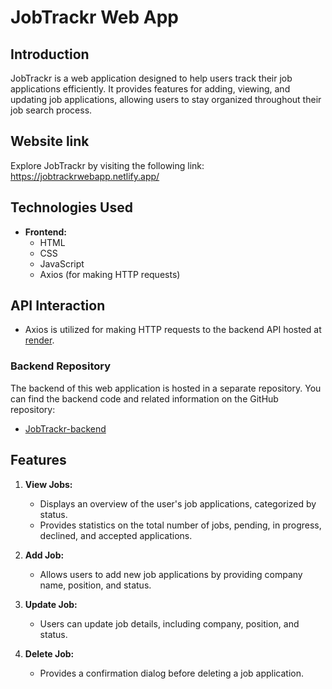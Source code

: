 # JobTrackr Web App

## Introduction

JobTrackr is a web application designed to help users track their job applications efficiently. It provides features for adding, viewing, and updating job applications, allowing users to stay organized throughout their job search process.

## Website link

Explore JobTrackr by visiting the following link: https://jobtrackrwebapp.netlify.app/

## Technologies Used

- **Frontend:**
  - HTML
  - CSS
  - JavaScript
  - Axios (for making HTTP requests)

## API Interaction

- Axios is utilized for making HTTP requests to the backend API hosted at [render](https://render.com/).

### Backend Repository

The backend of this web application is hosted in a separate repository. You can find the backend code and related information on the GitHub repository:

- [JobTrackr-backend](https://github.com/ggrewal99/JobTrackr-backend)

## Features

1. **View Jobs:**
   - Displays an overview of the user's job applications, categorized by status.
   - Provides statistics on the total number of jobs, pending, in progress, declined, and accepted applications.

2. **Add Job:**
   - Allows users to add new job applications by providing company name, position, and status.

3. **Update Job:**
   - Users can update job details, including company, position, and status.

4. **Delete Job:**
   - Provides a confirmation dialog before deleting a job application.


